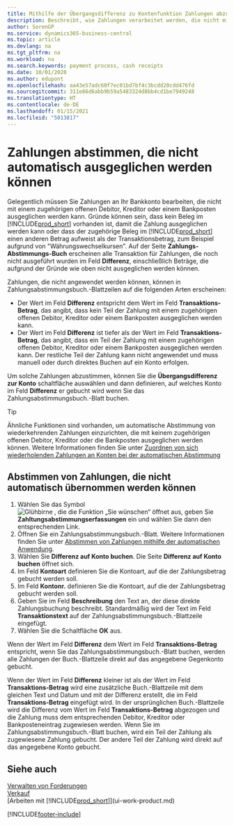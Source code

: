 ```yaml
---
title: Mithilfe der Übergangsdifferenz zu Kontenfunktion Zahlungen abzustimmen
description: Beschreibt, wie Zahlungen verarbeitet werden, die nicht mit einem Beleg ausgeglichen werden können - beispielsweise wenn ein Wechselkurs Beträge bucht, die sich unterscheiden.
author: SorenGP
ms.service: dynamics365-business-central
ms.topic: article
ms.devlang: na
ms.tgt_pltfrm: na
ms.workload: na
ms.search.keywords: payment process, cash receipts
ms.date: 10/01/2020
ms.author: edupont
ms.openlocfilehash: aa43e57adc60f7ec01bd7bf4c3bcdd20cdd476fd
ms.sourcegitcommit: 311e86d6abb9b59a5483324d8bb4cd1be7949248
ms.translationtype: HT
ms.contentlocale: de-DE
ms.lasthandoff: 01/15/2021
ms.locfileid: "5013817"
---
```

# <a name="reconcile-payments-that-cannot-be-applied-automatically"></a>Zahlungen abstimmen, die nicht automatisch ausgeglichen werden können
Gelegentlich müssen Sie Zahlungen an Ihr Bankkonto bearbeiten, die nicht mit einem zugehörigen offenen Debitor, Kreditor oder einem Bankposten ausgeglichen werden kann. Gründe können sein, dass kein Beleg im [!INCLUDE[prod_short](includes/prod_short.md)] vorhanden ist, damit die Zahlung ausgeglichen werden kann oder dass der zugehörige Beleg im [!INCLUDE[prod_short](includes/prod_short.md)] einen anderen Betrag aufweist als der Transaktionsbetrag, zum Beispiel aufgrund von "Währungswechselkursen". Auf der Seite **Zahlungs-Abstimmungs-Buch** erscheinen alle Transaktion für Zahlungen, die noch nicht ausgeführt wurden im Feld **Differenz**, einschließlich Beträge, die aufgrund der Gründe wie oben nicht ausgeglichen werden können.

Zahlungen, die nicht angewendet werden können, können in Zahlungsabstimmungsbuch.-Blattzeilen auf die folgenden Arten erscheinen:

* Der Wert im Feld **Differenz** entspricht dem Wert im Feld **Transaktions-Betrag**, das angibt, dass kein Teil der Zahlung mit einem zugehörigen offenen Debitor, Kreditor oder einem Bankposten ausgeglichen werden kann.
* Der Wert im Feld **Differenz** ist tiefer als der Wert im Feld **Transaktions-Betrag**, das angibt, dass ein Teil der Zahlung mit einem zugehörigen offenen Debitor, Kreditor oder einem Bankposten ausgeglichen werden kann. Der restliche Teil der Zahlung kann nicht angewendet und muss manuell oder durch direktes Buchen auf ein Konto erfolgen.

Um solche Zahlungen abzustimmen, können Sie die **Übergangsdifferenz zur Konto** schaltfläche auswählen und dann definieren, auf welches Konto im Feld **Differenz** er gebucht wird wenn Sie das Zahlungsabstimmungsbuch.-Blatt buchen.

> [!TIP]  
>   Ähnliche Funktionen sind vorhanden, um automatische Abstimmung von wiederkehrenden Zahlungen einzurichten, die mit keinem zugehörigen offenen Debitor, Kreditor oder die Bankposten ausgeglichen werden können. Weitere Informationen finden Sie unter [Zuordnen von sich wiederholenden Zahlungen an Konten bei der automatischen Abstimmung](receivables-how-map-text-recurring-payments-accounts-auto-reconcilliation.md)

## <a name="to-reconcile-payments-that-cannot-be-applied-automatically"></a>Abstimmen von Zahlungen, die nicht automatisch übernommen werden können
1. Wählen Sie das Symbol ![Glühbirne , die die Funktion „Sie wünschen“ öffnet](media/ui-search/search_small.png "Was möchten Sie tun?") aus, geben Sie **Zahltungsabstimmungserfassungen** ein und wählen Sie dann den entsprechenden Link.
2. Öffnen Sie ein Zahlungsabstimmungsbuch.-Blatt. Weitere Informationen finden Sie unter [Abstimmen von Zahlungen mithilfe der automatischen Anwendung](receivables-how-reconcile-payments-auto-application.md).
3. Wählen Sie **Differenz auf Konto buchen**. Die Seite **Differenz auf Konto buchen** öffnet sich.
4. Im Feld **Kontoart** definieren Sie die Kontoart, auf die der Zahlungsbetrag gebucht werden soll.
5. Im Feld **Kontonr.** definieren Sie die Kontoart, auf die der Zahlungsbetrag gebucht werden soll.
6. Geben Sie im Feld **Beschreibung** den Text an, der diese direkte Zahlungsbuchung beschreibt. Standardmäßig wird der Text im Feld **Transaktionstext** auf der Zahlungsabstimmungsbuch.-Blattzeile eingefügt.
7. Wählen Sie die Schaltfläche **OK** aus.

Wenn der Wert im Feld **Differenz** dem Wert im Feld **Transaktions-Betrag** entspricht, wenn Sie das Zahlungsabstimmungsbuch.-Blatt buchen, werden alle Zahlungen der Buch.-Blattzeile direkt auf das angegebene Gegenkonto gebucht.

Wenn der Wert im Feld **Differenz** kleiner ist als der Wert im Feld **Transaktions-Betrag** wird eine zusätzliche Buch.-Blattzeile mit dem gleichen Text und Datum und mit der Differenz erstellt, die im Feld **Transaktions-Betrag** eingefügt wird. In der ursprünglichen Buch.-Blattzeile wird die Differenz vom Wert im Feld **Transaktions-Betrag** abgezogen und die Zahlung muss dem entsprechenden Debitor, Kreditor oder Bankposteneintrag zugewiesen werden. Wenn Sie im Zahlungsabstimmungsbuch.-Blatt buchen, wird ein Teil der Zahlung als zugewiesene Zahlung gebucht. Der andere Teil der Zahlung wird direkt auf das angegebene Konto gebucht.

## <a name="see-also"></a>Siehe auch
[Verwalten von Forderungen](receivables-manage-receivables.md)  
[Verkauf](sales-manage-sales.md)  
[Arbeiten mit [!INCLUDE[prod_short](includes/prod_short.md)]](ui-work-product.md)


[!INCLUDE[footer-include](includes/footer-banner.md)]